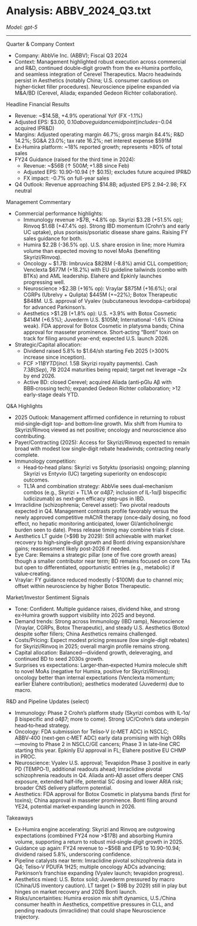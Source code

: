 # Analysis: ABBV_2024_Q3.txt

*Model: gpt-5*

---

Quarter & Company Context
- Company: AbbVie Inc. (ABBV); Fiscal Q3 2024
- Context: Management highlighted robust execution across commercial and R&D, continued double‑digit growth from the ex‑Humira portfolio, and seamless integration of Cerevel Therapeutics. Macro headwinds persist in Aesthetics (notably China; U.S. consumer cautious on higher‑ticket filler procedures). Neuroscience pipeline expanded via M&A/BD (Cerevel, Aliada; expanded Gedeon Richter collaboration).

Headline Financial Results
- Revenue: ~$14.5B, +4.9% operational YoY (FX -1.1%)
- Adjusted EPS: $3.00, $0.10 above guidance midpoint (includes -$0.04 acquired IPR&D)
- Margins: Adjusted operating margin 46.7%; gross margin 84.4%; R&D 14.2%; SG&A 23.0%; tax rate 16.2%; net interest expense $591M
- Ex‑Humira platform: ~18% reported growth; represents >80% of total sales
- FY24 Guidance (raised for the third time in 2024):
  - Revenue: ~$56B (↑ $500M; +$1.8B since Feb)
  - Adjusted EPS: $10.90–$10.94 (↑ $0.15); excludes future acquired IPR&D
  - FX impact: -0.7% on full-year sales
- Q4 Outlook: Revenue approaching $14.8B; adjusted EPS $2.94–$2.98; FX neutral

Management Commentary
- Commercial performance highlights:
  - Immunology revenue >$7B, +4.8% op. Skyrizi $3.2B (+51.5% op); Rinvoq $1.6B (+47.4% op). Strong IBD momentum (Crohn’s and early UC uptake), plus psoriasis/psoriatic disease share gains. Raising FY sales guidance for both.
  - Humira $2.2B (-36.5% op). U.S. share erosion in line; more Humira volume than expected moving to novel MoAs (benefiting Skyrizi/Rinvoq).
  - Oncology ~ $1.7B: Imbruvica $828M (-8.8%) amid CLL competition; Venclexta $677M (+18.2%) with EU guideline tailwinds (combo with BTKs) and AML leadership. Elahere and Epkinly launches progressing well.
  - Neuroscience >$2.3B (+16% op): Vraylar $875M (+16.6%); oral CGRPs (Ubrelvy + Qulipta) $445M (+~22%); Botox Therapeutic $848M. U.S. approval of Vyalev (subcutaneous levodopa-carbidopa) for advanced Parkinson’s.
  - Aesthetics >$1.2B (+1.8% op): U.S. +3.9% with Botox Cosmetic $414M (+6.5%); Juvederm U.S. $105M; International -1.6% (China weak). FDA approval for Botox Cosmetic in platysma bands; China approval for masseter prominence. Short‑acting “Bonti” toxin on track for filing around year-end; expected U.S. launch 2026.
- Strategic/Capital allocation:
  - Dividend raised 5.8% to $1.64/sh starting Feb 2025 (>300% increase since inception).
  - FCF >$11B YTD (incl. ~$1.5B Skyrizi royalty payments). Cash $7.3B (Sep), ~$7B 2024 maturities being repaid; target net leverage ~2x by end 2026.
  - Active BD: closed Cerevel; acquired Aliada (anti‑pGlu Aβ with BBB‑crossing tech); expanded Gedeon Richter collaboration; >12 early-stage deals YTD.

Q&A Highlights
- 2025 Outlook: Management affirmed confidence in returning to robust mid‑single‑digit top‑ and bottom‑line growth. Mix shift from Humira to Skyrizi/Rinvoq viewed as net positive; oncology and neuroscience also contributing.
- Payer/Contracting (2025): Access for Skyrizi/Rinvoq expected to remain broad with modest low single‑digit rebate headwinds; contracting nearly complete.
- Immunology competition:
  - Head‑to‑head plans: Skyrizi vs Sotyktu (psoriasis) ongoing; planning Skyrizi vs Entyvio (UC) targeting superiority on endoscopic outcomes.
  - TL1A and combination strategy: AbbVie sees dual‑mechanism combos (e.g., Skyrizi + TL1A or α4β7; inclusion of IL‑1α/β bispecific ludicizumab) as next‑gen efficacy step‑ups in IBD.
- Imraclidine (schizophrenia; Cerevel asset): Two pivotal readouts expected in Q4. Management contrasts profile favorably versus the newly approved competitive mAChR therapy (once‑daily dosing, no food effect, no hepatic monitoring anticipated, lower GI/anticholinergic burden seen to date). Press release timing may combine trials if close.
- Aesthetics LT guide (>$9B by 2029): Still achievable with market recovery to high‑single‑digit growth and Bonti driving expansion/share gains; reassessment likely post‑2026 if needed.
- Eye Care: Remains a strategic pillar (one of five core growth areas) though a smaller contributor near term; BD remains focused on core TAs but open to differentiated, opportunistic entries (e.g., metabolic) if value‑creating.
- Vraylar: FY guidance reduced modestly (-$100M) due to channel mix; offset within neuroscience by higher Botox Therapeutic.

Market/Investor Sentiment Signals
- Tone: Confident. Multiple guidance raises, dividend hike, and strong ex‑Humira growth support visibility into 2025 and beyond.
- Demand trends: Strong across Immunology (IBD ramp), Neuroscience (Vraylar, CGRPs, Botox Therapeutic), and steady U.S. Aesthetics (Botox) despite softer fillers; China Aesthetics remains challenged.
- Costs/Pricing: Expect modest pricing pressure (low single-digit rebates) for Skyrizi/Rinvoq in 2025; overall margin profile remains strong.
- Capital allocation: Balanced—dividend growth, deleveraging, and continued BD to seed 2030s growth.
- Surprises vs expectations: Larger‑than‑expected Humira molecule shift to novel MoAs (negative for Humira, positive for Skyrizi/Rinvoq); oncology better than internal expectations (Venclexta momentum; earlier Elahere contribution); aesthetics moderated (Juvederm) due to macro.

R&D and Pipeline Updates (select)
- Immunology: Phase 2 Crohn’s platform study (Skyrizi combos with IL‑1α/β bispecific and α4β7; more to come). Strong UC/Crohn’s data underpin head‑to‑head strategy.
- Oncology: FDA submission for Teliso‑V (c‑MET ADC) in NSCLC; ABBV‑400 (next‑gen c‑MET ADC) early data promising with high ORRs—moving to Phase 2 in NSCLC/GE cancers; Phase 3 in late‑line CRC starting this year. Epkinly EU approval in FL; Elahere positive EU CHMP in PROC.
- Neuroscience: Vyalev U.S. approval; Tevapidon Phase 3 positive in early PD (TEMPO‑1), additional readouts ahead; Imraclidine pivotal schizophrenia readouts in Q4. Aliada anti‑Aβ asset offers deeper CNS exposure, extended half‑life, potential SC dosing and lower ARIA risk; broader CNS delivery platform potential.
- Aesthetics: FDA approval for Botox Cosmetic in platysma bands (first for toxins); China approval in masseter prominence. Bonti filing around YE24, potential market‑expanding launch in 2026.

Takeaways
- Ex‑Humira engine accelerating: Skyrizi and Rinvoq are outgrowing expectations (combined FY24 now >$17B) and absorbing Humira volume, supporting a return to robust mid‑single‑digit growth in 2025.
- Guidance up again: FY24 revenue to ~$56B and EPS to $10.90–$10.94; dividend raised 5.8%, underscoring confidence.
- Pipeline catalysts near term: Imraclidine pivotal schizophrenia data in Q4; Teliso‑V PDUFA 1H25; multiple oncology ADCs advancing; Parkinson’s franchise expanding (Vyalev launch; tevapidon progress).
- Aesthetics mixed: U.S. Botox solid; Juvederm pressured by macro (China/US inventory caution). LT target (> $9B by 2029) still in play but hinges on market recovery and 2026 Bonti launch.
- Risks/uncertainties: Humira erosion mix shift dynamics, U.S./China consumer health in Aesthetics, competitive pressures in CLL, and pending readouts (imraclidine) that could shape Neuroscience trajectory.
